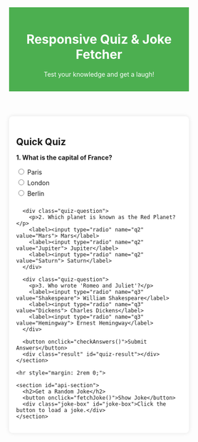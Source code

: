 <!DOCTYPE html>
<html lang="en">
<head>
  <meta charset="UTF-8" />
  <meta name="viewport" content="width=device-width, initial-scale=1.0"/>
  <title>Responsive Quiz & API</title>
  <style>
    * { box-sizing: border-box; }

    body {
      font-family: Arial, sans-serif;
      margin: 0;
      padding: 0;
      background: #f2f2f2;
      color: #333;
    }

    header {
      background-color: #4CAF50;
      color: white;
      text-align: center;
      padding: 1rem;
    }

    .container {
      max-width: 800px;
      margin: 2rem auto;
      padding: 1rem;
      background: white;
      border-radius: 8px;
      box-shadow: 0 0 10px rgba(0,0,0,0.1);
    }

    h2 {
      margin-bottom: 0.5rem;
    }

    .quiz-question {
      margin-bottom: 1.5rem;
    }

    .quiz-question p {
      font-weight: bold;
    }

    .quiz-question label {
      display: block;
      margin: 0.3rem 0;
    }

    button {
      background-color: #007BFF;
      color: white;
      border: none;
      padding: 0.6rem 1.2rem;
      border-radius: 5px;
      cursor: pointer;
      font-size: 1rem;
    }

    button:hover {
      background-color: #0056b3;
    }

    .result, .joke-box {
      margin-top: 1rem;
      padding: 1rem;
      background-color: #e8f5e9;
      border-left: 4px solid #4CAF50;
      border-radius: 5px;
    }

    @media (max-width: 768px) {
      header h1 {
        font-size: 1.5rem;
      }

      .container {
        margin: 1rem;
        padding: 1rem;
      }

      button {
        width: 100%;
        margin-top: 0.5rem;
      }
    }

    @media (max-width: 480px) {
      .quiz-question label {
        font-size: 0.9rem;
      }
    }
  </style>
</head>
<body>

  <header>
    <h1>Responsive Quiz & Joke Fetcher</h1>
    <p>Test your knowledge and get a laugh!</p>
  </header>

  <div class="container">
    <section id="quiz-section">
      <h2>Quick Quiz</h2>
      <div class="quiz-question">
        <p>1. What is the capital of France?</p>
        <label><input type="radio" name="q1" value="Paris"> Paris</label>
        <label><input type="radio" name="q1" value="London"> London</label>
        <label><input type="radio" name="q1" value="Berlin"> Berlin</label>
      </div>

      <div class="quiz-question">
        <p>2. Which planet is known as the Red Planet?</p>
        <label><input type="radio" name="q2" value="Mars"> Mars</label>
        <label><input type="radio" name="q2" value="Jupiter"> Jupiter</label>
        <label><input type="radio" name="q2" value="Saturn"> Saturn</label>
      </div>

      <div class="quiz-question">
        <p>3. Who wrote 'Romeo and Juliet'?</p>
        <label><input type="radio" name="q3" value="Shakespeare"> William Shakespeare</label>
        <label><input type="radio" name="q3" value="Dickens"> Charles Dickens</label>
        <label><input type="radio" name="q3" value="Hemingway"> Ernest Hemingway</label>
      </div>

      <button onclick="checkAnswers()">Submit Answers</button>
      <div class="result" id="quiz-result"></div>
    </section>

    <hr style="margin: 2rem 0;">

    <section id="api-section">
      <h2>Get a Random Joke</h2>
      <button onclick="fetchJoke()">Show Joke</button>
      <div class="joke-box" id="joke-box">Click the button to load a joke.</div>
    </section>
  </div>

  <script>
    function checkAnswers() {
      const q1 = document.querySelector('input[name="q1"]:checked');
      const q2 = document.querySelector('input[name="q2"]:checked');
      const q3 = document.querySelector('input[name="q3"]:checked');

      let score = 0;
      if (q1 && q1.value === "Paris") score++;
      if (q2 && q2.value === "Mars") score++;
      if (q3 && q3.value === "Shakespeare") score++;

      const resultBox = document.getElementById("quiz-result");
      resultBox.textContent = `You scored ${score} out of 3.`;
    }

    async function fetchJoke() {
      const jokeBox = document.getElementById("joke-box");
      jokeBox.textContent = "Loading...";
      try {
        const response = await fetch("https://official-joke-api.appspot.com/random_joke");
        const data = await response.json();
        jokeBox.innerHTML = `<strong>${data.setup}</strong><br>${data.punchline}`;
      } catch (error) {
        jokeBox.textContent = "Oops! Couldn't load a joke.";
      }
    }
  </script>

</body>
</html>